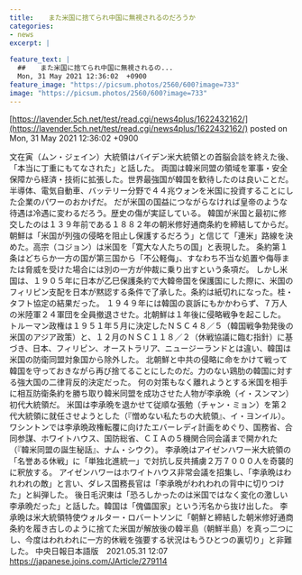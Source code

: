 ```yaml
---
title:  　また米国に捨てられ中国に無視されるのだろうか　 
categories:
- news
excerpt: |
  
feature_text: |
  ##  　また米国に捨てられ中国に無視されるの...
  Mon, 31 May 2021 12:36:02  +0900
feature_image: "https://picsum.photos/2560/600?image=733"
image: "https://picsum.photos/2560/600?image=733"
---
```


[https://lavender.5ch.net/test/read.cgi/news4plus/1622432162/](https://lavender.5ch.net/test/read.cgi/news4plus/1622432162/)
posted on Mon, 31 May 2021 12:36:02  +0900

<!--more-->

文在寅（ムン・ジェイン）大統領はバイデン米大統領との首脳会談を終えた後、「本当に丁重にもてなされた」と話した。 両国は韓米同盟の領域を軍事・安全保障から経済・技術に拡張した。世界最強国が韓国を歓待したのは良いことだ。 半導体、電気自動車、バッテリー分野で４４兆ウォンを米国に投資することにした企業のパワーのおかげだ。 だが米国の国益につながらなければ皇帝のような待遇は冷遇に変わるだろう。歴史の傷が実証している。 韓国が米国と最初に修交したのは１３９年前である１８８２年の朝米修好通商条約を締結してからだ。 朝鮮は「米国が列強の侵略を阻止し保護するだろう」と信じて「連米」路線を決めた。高宗（コジョン）は米国を「寛大な人たちの国」と表現した。 条約第１条はどちらか一方の国が第三国から「不公軽侮」、すなわち不当な処置や侮辱または脅威を受けた場合には別の一方が仲裁に乗り出すという条項だ。 しかし米国は、１９０５年に日本が乙巳保護条約で大韓帝国を保護国にした際に、米国のフィリピン支配を日本が黙認する条件で了承した。条約は紙切れになった。桂・タフト協定の結果だった。 １９４９年には韓国の哀訴にもかかわらず、７万人の米陸軍２４軍団を全員撤退させた。北朝鮮は１年後に侵略戦争を起こした。 トルーマン政権は１９５１年５月に決定したＮＳＣ４８／５（韓国戦争勃発後の米国のアジア政策）と、１２月のＮＳＣ１１８／２（休戦協議に臨む指針）に基づき、日本、フィリピン、オーストラリア、ニュージーランドとは違い、韓国は米国の防衛同盟対象国から除外した。 北朝鮮と中共の侵略に命をかけて戦って韓国を守っておきながら再び捨てることにしたのだ。力のない鶏肋の韓国に対する強大国の二律背反的決定だった。 何の対策もなく離れようとする米国を相手に相互防衛条約を勝ち取り韓米同盟を成功させた人物が李承晩（イ・スンマン）初代大統領だ。 米国は李承晩を退かせて従順な張勉（チャン・ミョン）を第２代大統領に就任させようとした（『憎めない私たちの大統領』、イ・ヨンイル）。 ワシントンでは李承晩政権転覆に向けたエバーレディ計画をめぐり、国務省、合同参謀、ホワイトハウス、国防総省、ＣＩＡの５機関合同会議まで開かれた（『韓米同盟の誕生秘話』、ナム・シウク）。 李承晩はアイゼンハワー米大統領の「名誉ある休戦」に「単独北進統一」で対抗し反共捕虜２万７０００人を奇襲的に釈放する。 アイゼンハワーはホワイトハウス非常会議を招集し、「李承晩はわれわれの敵」と言い、ダレス国務長官は「李承晩がわれわれの背中に切りつけた」と糾弾した。 後日毛沢東は「恐ろしかったのは米国ではなく変化の激しい李承晩だった」と話した。韓国は「傀儡国家」という汚名から抜け出した。 李承晩は米大統領特使ウォルター・ロバートソンに「朝鮮と締結した朝米修好通商条約を履き古しのように捨てた米国が解放後の韓半島（朝鮮半島）を真っ二つにし、今度はわれわれに一方的休戦を強要する状況はもうひとつの裏切り」と非難した。 中央日報日本語版　2021.05.31 12:07 https://japanese.joins.com/JArticle/279114

